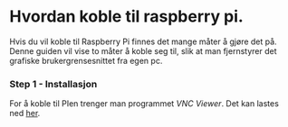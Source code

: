 # Hvordan koble til raspberry pi.

Hvis du vil koble til Raspberry Pi finnes det mange måter å gjøre det på. Denne guiden vil vise to måter å koble seg til, slik at man fjernstyrer det grafiske brukergrensesnittet fra egen pc.

### Step 1 - Installasjon
For å koble til PIen trenger man programmet *VNC Viewer*. Det kan lastes ned [her](https://www.realvnc.com/en/connect/download/viewer/).